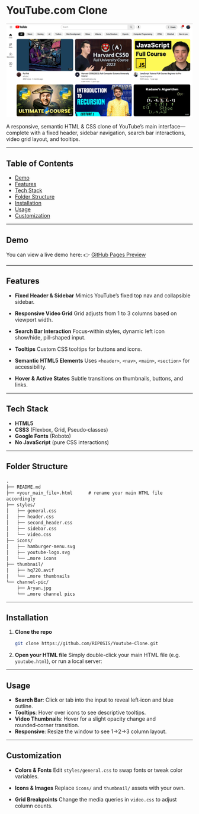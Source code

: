 # YouTube.com Clone

![alt text](image.png)

A responsive, semantic HTML & CSS clone of YouTube’s main interface—complete with a fixed header, sidebar navigation, search bar interactions, video grid layout, and tooltips.

---

## Table of Contents

* [Demo](#demo)
* [Features](#features)
* [Tech Stack](#tech-stack)
* [Folder Structure](#folder-structure)
* [Installation](#installation)
* [Usage](#usage)
* [Customization](#customization)

---

## Demo

You can view a live demo here:
👉 [GitHub Pages Preview](https://riposis.me/Youtube/)

---

## Features

* **Fixed Header & Sidebar**
  Mimics YouTube’s fixed top nav and collapsible sidebar.

* **Responsive Video Grid**
  Grid adjusts from 1 to 3 columns based on viewport width.

* **Search Bar Interaction**
  Focus‑within styles, dynamic left icon show/hide, pill‑shaped input.

* **Tooltips**
  Custom CSS tooltips for buttons and icons.

* **Semantic HTML5 Elements**
  Uses `<header>`, `<nav>`, `<main>`, `<section>` for accessibility.

* **Hover & Active States**
  Subtle transitions on thumbnails, buttons, and links.

---

## Tech Stack

* **HTML5**
* **CSS3** (Flexbox, Grid, Pseudo‑classes)
* **Google Fonts** (Roboto)
* **No JavaScript** (pure CSS interactions)

---

## Folder Structure

```
.
├── README.md
├── <your_main_file>.html      # rename your main HTML file accordingly
├── styles/
│   ├── general.css
│   ├── header.css
│   ├── second_header.css
│   ├── sidebar.css
│   └── video.css
├── icons/
│   ├── hamburger-menu.svg
│   ├── youtube-logo.svg
│   └── …more icons
├── thumbnail/
│   ├── hq720.avif
│   └── …more thumbnails
└── channel-pic/
    ├── Aryan.jpg
    └── …more channel pics
```

---

## Installation

1. **Clone the repo**

   ```bash
   git clone https://github.com/RIP0SIS/Youtube-Clone.git
   ```

2. **Open your HTML file**
   Simply double-click your main HTML file (e.g. `youtube.html`), or run a local server:

---

## Usage

* **Search Bar**: Click or tab into the input to reveal left‑icon and blue outline.
* **Tooltips**: Hover over icons to see descriptive tooltips.
* **Video Thumbnails**: Hover for a slight opacity change and rounded‑corner transition.
* **Responsive**: Resize the window to see 1→2→3 column layout.

---

## Customization

* **Colors & Fonts**
  Edit `styles/general.css` to swap fonts or tweak color variables.

* **Icons & Images**
  Replace `icons/` and `thumbnail/` assets with your own.

* **Grid Breakpoints**
  Change the media queries in `video.css` to adjust column counts.
